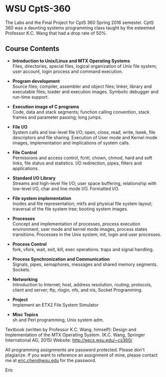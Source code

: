 # WSU CptS-360

The Labs and the Final Project for CptS 360 Spring 2016 semester. CptS 360 was a daunting systems programming class taught by the esteemed Professor K.C. Wang that had a drop rate of 50%.

## Course Contents
- **Introduction to Unix/Linux and MTX Operating Systems**                                                                                                                                                    
     Files, directories, special files, logical organization of 
     Unix file system; user account, login process and command
     execution.

- **Program development**                                                                                                                                                    
     Source files;  compiler, assembler and object files; 
     linker, library and executable files; loader and execution 
     images. Symbolic debugger and run-time support.

- **Execution image of C programs**                                                                                                                                                    
     Code, data and stack segments; function calling convention, 
     stack frames and parameter passing; long jumps.

- **File I/O**                                                                                                                                                    
     System calls and low-level file I/O; open, close, read, write, 
     lseek, file descriptors and file sharing. Execution of User 
     mode and Kernel mode images, implementation and implications 
     of system calls.

- **File Control**                                                                                                                                                    
     Permissions and access control, fcntl, chown, chmod, hard 
     and soft links, file status and statistics. 
     I/O redirection, pipes, filters and applications.

- **Standard I/O Library**                                                                                                                                                    
     Streams and high-level file I/O; user space buffering, 
     relationship with low-level I/O,  char and line mode I/O. 
     Formatted I/O.

- **File system implementation**                                                                                                                                                    
     Inodes and file representation; mkfs and physical file 
     system layout; traversal of the file system tree; booting 
     system images.

- **Processes**                                                                                                                                                    
     Concept and implementation of processes, process execution 
     environment, user mode and kernel mode images, process
     states transitions. Processes in the Unix system; init, 
     login and user processes.

- **Process Control**                                                                                                                                                    
     fork, vfork, wait, exit, kill, exec operations. traps and 
     signal handling.

- **Process Synchronization and Communication**                                                                                                                                                    
     Signals, pipes, semaphores, messages and shared memory 
     segments. Sockets.
   
- **Networking**                                                                                                                                                    
     Introduction to Internet; host, address resolution, 
     routing; protocols, client and server; ftp, rlogin, nfs, 
     and nis, Socket Programming. 

- **Project**                                                                                                                                                    
     Implement an ETX2 File System Simulator                                                                                                                                                    
     
- **Misc Topics**                                                                                                                                                    
     sh and Perl programming, Unix system adm.



Textbook (written by Professor K.C. Wang. himself): Design and Implementation of the MTX Operating System. (K.C. Wang, Springer International AG, 2015)
Website: http://eecs.wsu.edu/~cs360/

All programming assignments are password protected. Please don't plagiarize. 
If you want to reference an assignment of mine, please contact me at eric.chen@wsu.edu for the password. 

Eric
